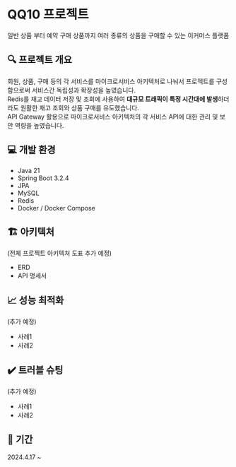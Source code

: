# QQ10 프로젝트
일반 상품 부터 예약 구매 상품까지 여러 종류의 상품을 구매할 수 있는 이커머스 플랫폼
## 🔍 프로젝트 개요
회원, 상품, 구매 등의 각 서비스를 마이크로서비스 아키텍처로 나눠서 프로젝트를 구성함으로써 서비스간 독립성과 확장성을 높였습니다.   
Redis를 재고 데이터 저장 및 조회에 사용하여 **대규모 트래픽이 특정 시간대에 발생**하더라도 원활한 재고 조회와 상품 구매를 유도했습니다.   
API Gateway 활용으로 마이크로서비스 아키텍처의 각 서비스 API에 대한 관리 및 보안 역량을 높였습니다.
## 💻 개발 환경
* Java 21
* Spring Boot 3.2.4
* JPA
* MySQL
* Redis
* Docker / Docker Compose
## 🏗️ 아키텍처
(전체 프로젝트 아키텍처 도표 추가 예정)
* ERD
* API 명세서
## 📈 성능 최적화
(추가 예정)   
* 사례1   
* 사례2
## ✔️ 트러블 슈팅
(추가 예정)   
* 사례1   
* 사례2
## 📅 기간
2024.4.17 ~
